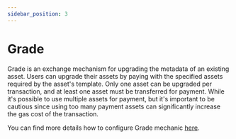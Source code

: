 ```yaml
---
sidebar_position: 3
---
```


# Grade
Grade is an exchange mechanism for upgrading the metadata of an existing asset. Users can upgrade their assets by paying with the specified assets required by the asset's template. Only one asset can be upgraded per transaction, and at least one asset must be transferred for payment. While it's possible to use multiple assets for payment, but it's important to be cautious since using too many payment assets can significantly increase the gas cost of the transaction.

You can find more details how to configure Grade mechanic [here](/admin/simple-mechanics/grade).

